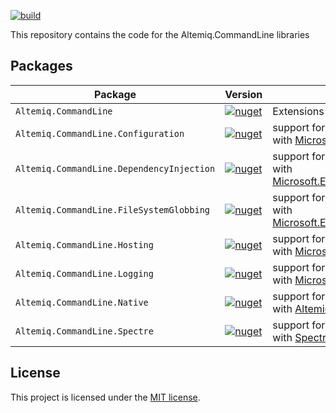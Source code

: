 [![build](https://github.com/altemiq/command-line-api/actions/workflows/build.yml/badge.svg)](https://github.com/altemiq/command-line-api/actions/workflows/build.yml)

This repository contains the code for the Altemiq.CommandLine libraries

## Packages

| Package                                   | Version                                                                                                                                                    | Description                                                                                                                                                     |
|-------------------------------------------|------------------------------------------------------------------------------------------------------------------------------------------------------------|-----------------------------------------------------------------------------------------------------------------------------------------------------------------|
| `Altemiq.CommandLine`                     | [![nuget](https://img.shields.io/nuget/v/Altemiq.CommandLine.svg)](https://nuget.org/packages/Altemiq.CommandLine)                                         | Extensions for [System.CommandLine](https://www.nuget.org/packages/System.CommandLine/)                                                                         |
| `Altemiq.CommandLine.Configuration`       | [![nuget](https://img.shields.io/nuget/v/Altemiq.CommandLine.Configuration.svg)](https://nuget.org/packages/Altemiq.CommandLine.Configuration)             | support for using Altemiq.CommandLine with [Microsoft.Extensions.Configuration](https://www.nuget.org/packages/Microsoft.Extensions.Configuration/)             |
| `Altemiq.CommandLine.DependencyInjection` | [![nuget](https://img.shields.io/nuget/v/Altemiq.CommandLine.DependencyInjection.svg)](https://nuget.org/packages/Altemiq.CommandLine.DependencyInjection) | support for using Altemiq.CommandLine with [Microsoft.Extensions.DependencyInjection](https://www.nuget.org/packages/Microsoft.Extensions.DependencyInjection/) |
| `Altemiq.CommandLine.FileSystemGlobbing`  | [![nuget](https://img.shields.io/nuget/v/Altemiq.CommandLine.FileSystemGlobbing.svg)](https://nuget.org/packages/Altemiq.CommandLine.FileSystemGlobbing)   | support for using Altemiq.CommandLine with [Microsoft.Extensions.FileSystemGlobbing](https://www.nuget.org/packages/Microsoft.Extensions.FileSystemGlobbing/)   |
| `Altemiq.CommandLine.Hosting`             | [![nuget](https://img.shields.io/nuget/v/Altemiq.CommandLine.Hosting.svg)](https://nuget.org/packages/Altemiq.CommandLine.Hosting)                         | support for using Altemiq.CommandLine with [Microsoft.Extensions.Hosting](https://www.nuget.org/packages/Microsoft.Extensions.Hosting/)                         |
| `Altemiq.CommandLine.Logging`             | [![nuget](https://img.shields.io/nuget/v/Altemiq.CommandLine.Logging.svg)](https://nuget.org/packages/Altemiq.CommandLine.Logging)                         | support for using Altemiq.CommandLine with [Microsoft.Extensions.Logging](https://www.nuget.org/packages/Microsoft.Extensions.Logging/)                         |
| `Altemiq.CommandLine.Native`              | [![nuget](https://img.shields.io/nuget/v/Altemiq.CommandLine.Native.svg)](https://nuget.org/packages/Altemiq.CommandLine.Native)                           | support for using Altemiq.CommandLine with [Altemiq.Runtime.Native](https://www.nuget.org/packages/Altemiq.Runtime.Native/)                                     |
| `Altemiq.CommandLine.Spectre`             | [![nuget](https://img.shields.io/nuget/v/Altemiq.CommandLine.Spectre.svg)](https://nuget.org/packages/Altemiq.CommandLine.Spectre)                         | support for using Altemiq.CommandLine with [Spectre.Console](https://www.nuget.org/packages/Spectre.Console/)                                                   |

## License

This project is licensed under the [MIT license](LICENSE.md).